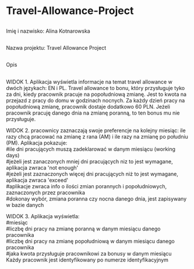 # Travel-Allowance-Project

##

Imię i nazwisko: Alina Kotnarowska

##

Nazwa projektu: Travel Allowance Project

##

Opis

##

WIDOK 1. Aplikacja wyświetla informacje na temat travel allowance w dwóch językach: EN i PL. Travel allowance to bonu,
który przysługuje tyko za dni, kiedy pracownik pracuje na popołudniową zmianę. Jest to kwota na przejazd z pracy do domu
w godzinach nocnych. Za każdy dzień pracy na popołudniową zmianę, pracownik dostaje dodatkowo 60 PLN. Jeżeli pracownik
pracuję danego dnia na zmianę poranną, to ten bonus mu nie przysługuje.

WIDOK 2. pracownicy zaznaczają swoje preferencje na kolejny miesiąc: ile razy chcą pracować na zmianę z rana (AM) i ile
razy na zmianę po południu (PM). Aplikacja pokazuje:
<br/>
#ile dni pracujących muszą zadeklarować w danym miesiącu (working days)
<br/>
#jeżeli jest zanaczonych mniej dni pracujących niz to jest wymagane, aplikacja zwraca 'not enough'
<br/>
#jeżeli jest zaznaczonych więcej dni pracujących niż to jest wymagane, aplikacja zwraca 'exceed'
<br/>
#aplikacje zwraca info o ilości zmian porannych i popołudniowych, zaznaczonych przez pracownika
<br/>
#dokonay wybór, zmiana poranna czy nocna danego dnia, jest zapisywany w bazie danych

WIDOK 3. Aplikacja wyświetla:
<br/>
#miesiąc
<br/>
#liczbę dni pracy na zmianę poranną w danym miesiącu danego pracownika
<br/>
#liczbę dni pracy na zmianę popołudniową w danym miesiącu danego pracownika
<br/>
#jaka kwota przysługuje pracownikowi za bonusy w danym miesiącu
<br/>
Każdy pracownik jest identyfikowany po numerze identyfikacyjnym 
